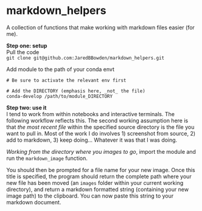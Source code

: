# markdown_helpers
A collection of functions that make working with markdown files easier (for me).

**Step one: setup**  
Pull the code  
`git clone git@github.com:JaredBBowden/markdown_helpers.git`  

Add module to the path of your conda envt
```
# Be sure to activate the relevant env first

# Add the DIRECTORY (emphasis here, _not_ the file)
conda-develop /path/to/module_DIRECTORY
```

**Step two: use it**  
I tend to work from within notebooks and interactive terminals. The following workflow reflects this. The second working assumption here is that _the most recent file_ within the specified source directory is the file you want to pull in.   Most of the work I do involves 1) screenshot from source, 2) add to markdown, 3) keep doing... Whatever it was that I was doing. 

_Working from the directory where you images to go_, import the module and run the `markdown_image` function.

You should then be prompted for a file name for your new image. Once this title is specified, the program should return the complete path where your new file has been moved (an `images` folder within your current working directory), and return a markdown formatted string (containing your new image path) to the clipboard. You can now paste this string to your markdown document. 

